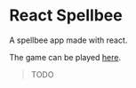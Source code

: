 # React Spellbee

A spellbee app made with react.

The game can be played [here](https://demarbre1u.github.io/react-spellbee/).

> TODO
